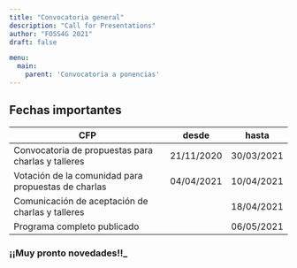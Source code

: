 ```yaml
---
title: "Convocatoria general"
description: "Call for Presentations"
author: "FOSS4G 2021"
draft: false

menu:
  main:
    parent: 'Convocatoria a ponencias'
---
```


## Fechas importantes
| CFP                                                 |desde       |  hasta     |
|-----------------------------------------------------|------------|------------|
|Convocatoria de propuestas para charlas y talleres   | 21/11/2020 | 30/03/2021 |                            
|Votación de la comunidad para propuestas de charlas  | 04/04/2021 | 10/04/2021 |                            
|Comunicación de aceptación de charlas y talleres     |            | 18/04/2021 |                            
|Programa completo publicado                          |            | 06/05/2021 |                                 

### **¡¡Muy pronto novedades!!_**